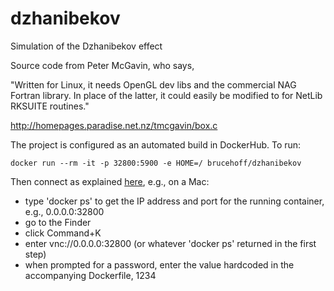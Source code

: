 # dzhanibekov
Simulation of the Dzhanibekov effect

Source code from Peter McGavin, who says,

"Written for Linux, it needs OpenGL dev libs and the 
commercial NAG Fortran library. In place of the latter, 
it could easily be modified to for NetLib RKSUITE routines."

http://homepages.paradise.n­et.nz/tmcgavin/box.c

The project is configured as an automated build in DockerHub.  To run:
```
docker run --rm -it -p 32800:5900 -e HOME=/ brucehoff/dzhanibekov
```

Then connect as explained [here](https://stackoverflow.com/questions/16296753/can-you-run-gui-apps-in-a-docker-container), e.g., on a Mac:
- type 'docker ps' to get the IP address and port for the running container, e.g., 0.0.0.0:32800
- go to the Finder
- click Command+K
- enter vnc://0.0.0.0:32800 (or whatever 'docker ps' returned in the first step)
- when prompted for a password, enter the value hardcoded in the accompanying Dockerfile, 1234


